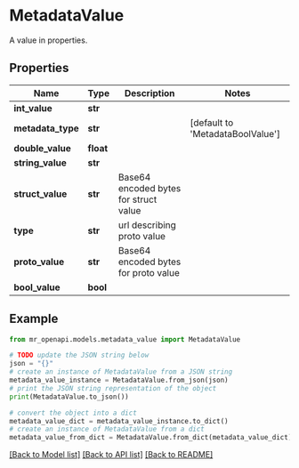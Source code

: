 # MetadataValue

A value in properties.

## Properties

Name | Type | Description | Notes
------------ | ------------- | ------------- | -------------
**int_value** | **str** |  | 
**metadata_type** | **str** |  | [default to 'MetadataBoolValue']
**double_value** | **float** |  | 
**string_value** | **str** |  | 
**struct_value** | **str** | Base64 encoded bytes for struct value | 
**type** | **str** | url describing proto value | 
**proto_value** | **str** | Base64 encoded bytes for proto value | 
**bool_value** | **bool** |  | 

## Example

```python
from mr_openapi.models.metadata_value import MetadataValue

# TODO update the JSON string below
json = "{}"
# create an instance of MetadataValue from a JSON string
metadata_value_instance = MetadataValue.from_json(json)
# print the JSON string representation of the object
print(MetadataValue.to_json())

# convert the object into a dict
metadata_value_dict = metadata_value_instance.to_dict()
# create an instance of MetadataValue from a dict
metadata_value_from_dict = MetadataValue.from_dict(metadata_value_dict)
```
[[Back to Model list]](../README.md#documentation-for-models) [[Back to API list]](../README.md#documentation-for-api-endpoints) [[Back to README]](../README.md)


